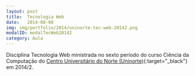 ```yaml
---
layout: post
title:  Tecnologia Web
date:   2014-08-08
img: img/portfolio/2014/uninorte-tec-web-20142.png
modalID: modalTecWeb20142
category: Aula
---
```


Disciplina Tecnologia Web ministrada no sexto período do curso Ciência da Computação do [Centro Universitário do Norte (Uninorte)][uninorte]{:target="_black"} em 2014/2.


[uninorte]: http://uninorte.com.br/
